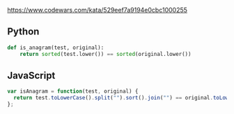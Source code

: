 https://www.codewars.com/kata/529eef7a9194e0cbc1000255

## Python
```python
def is_anagram(test, original):
    return sorted(test.lower()) == sorted(original.lower())
```

## JavaScript
```js
var isAnagram = function(test, original) {
  return test.toLowerCase().split("").sort().join("") == original.toLowerCase().split("").sort().join("")
};
```